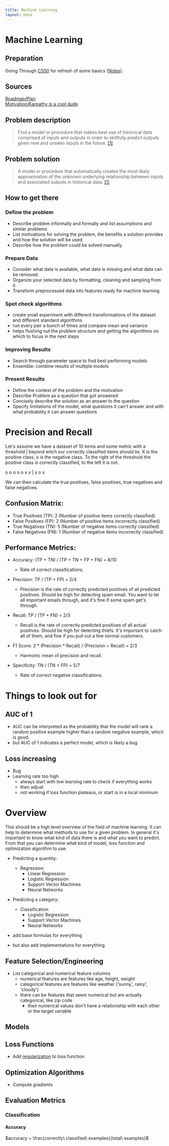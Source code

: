 ```yaml
---
title: Machine Learning
layout: base
---
```


# Machine Learning

## Preparation
Going Through [CS50](https://cs50.harvard.edu/college/2022/spring/notes/0/) for refresh of some basics ([Notes](/blog/cs50.md)).

## Sources
[Roadmap/Plan](https://machinelearningmastery.com/start-here/)  
[Motivation/Karpathy is a cool dude](http://karpathy.github.io/2022/03/14/lecun1989/)

## Problem description

> Find a model or procedure that makes best use of historical data comprised of inputs and outputs in order to skillfully predict outputs given new and unseen inputs in the future. [[1]](https://machinelearningmastery.com/think-machine-learning/#:~:text=Find%20a%20model%20or%20procedure%20that%20makes%20best%20use%20of%20historical%20data%20comprised%20of%20inputs%20and%20outputs%20in%20order%20to%20skillfully%20predict%20outputs%20given%20new%20and%20unseen%20inputs%20in%20the%20future.)

## Problem solution

> A model or procedure that automatically creates the most likely approximation of the unknown underlying relationship between inputs and associated outputs in historical data. [[1]](https://machinelearningmastery.com/think-machine-learning/#:~:text=as%20the%20following%3A-,A%20model%20or%20procedure%20that%20automatically%20creates%20the%20most%20likely%20approximation%20of%20the%20unknown%20underlying%20relationship%20between%20inputs%20and%20associated%20outputs%20in%20historical%20data.,-Again%2C%20this%20is)

## How to get there

### Define the problem

- Describe problem informally and formally and list assumptions and similar problems
- List motivations for solving the problem, the benefits a solution provides and how the solution will be used.
- Describe how the problem could be solved manually.

### Prepare Data

- Consider what data is available, what data is missing and what data can be removed.
- Organize your selected data by formatting, cleaning and sampling from it.
- Transform preprocessed data into features ready for machine learning.

### Spot check algorithms

- create small experiment with different transformations of the dataset and different standard algorithms
- run every pair a bunch of times and compare mean and variance
- helps flushing out the problem structure and getting the algorithms on which to focus in the next steps

### Improving Results

- Search through parameter space to find best performing models
- Ensemble: combine results of multiple models

### Present Results

- Define the context of the problem and the motivation
- Describe Problem as a question that got answered
- Concisely describe the solution as an answer to the question
- Specify limitations of the model, what questions it can't answer and with what probability it can answer questions


# Precision and Recall

Let's assume we have a dataset of 10 items and some metric with a threshold | beyond witch our correctly classified items should lie.
X is the positive class, o is the negative class.
To the right of the threshold the positive class is correctly classified, to the left it is not.

o o o o o x x | x o x

We can then calculate the true positives, false positives, true negatives and false negatives.

## Confusion Matrix:

- True Positives (TP): 2 (Number of positive items correctly classified)
- False Positives (FP): 2 (Number of positive items incorrectly classified)
- True Negatives (TN): 5 (Number of negative items correctly classified)
- False Negatives (FN): 1 (Number of negative items incorrectly classified)

## Performance Metrics:

- Accuracy: (TP + TN) / (TP + TN + FP + FN) = 8/10
    - Rate of correct classifications.

- Precision: TP / (TP + FP) = 2/4
    - Precision is the rate of correctly predicted positives of all predicted positives. Should be high for detecting spam email. You want to let all important emails through, and it's fine if some spam get's through.

- Recall: TP / (TP + FN) = 2/3
    - Recall is the rate of correctly predicted positives of all actual positives. Should be high for detecting thiefs. It's important to catch all of them, and fine if you pull out a few normal customers.

- F1 Score: 2 * (Precision * Recall) / (Precision + Recall) = 2/3
    - Harmonic mean of precision and recall.
- Specificity: TN / (TN + FP) = 5/7
    - Rate of correct negative classifications.


# Things to look out for

## AUC of 1
- AUC can be interpreted as the probability that the model will rank a random positive example higher than a random negative example, which is good.
- but AUC of 1 indicates a perfect model, which is likely a bug

## Loss increasing

- Bug
- Learning rate too high
    - always start with low learning rate to check if everything works
    - then adjust
    - not working if loss function plateaus, or start is in a local minimum


# Overview

This should be a high level overview of the field of machine learning.
It can help to determine what methods to use for a given problem.
In general it's important to know what kind of data there is and what you want to predict.
From that you can determine what kind of model, loss function and optimization algorithm to use.

- Predicting a quantity:
    - Regression
        - Linear Regression
        - Logistic Regression
        - Support Vector Machines
        - Neural Networks
- Predicting a category:
    - Classification
        - Logistic Regression
        - Support Vector Machines
        - Neural Networks

- add base formulas for everything
- but also add implementations for everything

## Feature Selection/Engineering

- List categorical and numerical feature columns
    - numerical features are features like age, height, weight
    - categorical features are features like weather ('sunny', rainy', 'cloudy')
    - there can be features that seem numerical but are actually categorical, like zip code
        - their numerical values don't have a relationship with each other or the target variable

## Models

## Loss Functions

- Add [regularization](ml_glossary/#regularization) to loss function

## Optimization Algorithms

- Compute gradients

## Evaluation Metrics

### Classification

#### Accuracy

$accuracy = \frac{correctly\ classified\ examples}{total\ examples}$
